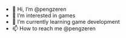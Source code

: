 - 👋 Hi, I’m @pengzeren
- 👀 I’m interested in games
- 🌱 I’m currently learning game development
- 📫 How to reach me @pengzeren

<!---
pengzeren/pengzeren is a ✨ special ✨ repository because its `README.md` (this file) appears on your GitHub profile.
You can click the Preview link to take a look at your changes.
--->
